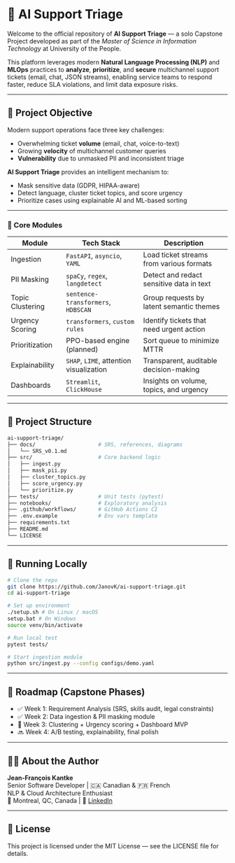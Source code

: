 # 🧠 AI Support Triage

Welcome to the official repository of **AI Support Triage** — a solo Capstone Project developed as part of the *Master of Science in Information Technology* at University of the People.

This platform leverages modern **Natural Language Processing (NLP)** and **MLOps** practices to **analyze**, **prioritize**, and **secure** multichannel support tickets (email, chat, JSON streams), enabling service teams to respond faster, reduce SLA violations, and limit data exposure risks.

---

## 🚀 Project Objective

Modern support operations face three key challenges:
- Overwhelming ticket **volume** (email, chat, voice-to-text)
- Growing **velocity** of multichannel customer queries
- **Vulnerability** due to unmasked PII and inconsistent triage

**AI Support Triage** provides an intelligent mechanism to:
- Mask sensitive data (GDPR, HIPAA-aware)
- Detect language, cluster ticket topics, and score urgency
- Prioritize cases using explainable AI and ML-based sorting

---

### 🔧 Core Modules

| Module                | Tech Stack                               | Description |
|----------------------|-------------------------------------------|-------------|
| Ingestion            | `FastAPI`, `asyncio`, `YAML`              | Load ticket streams from various formats |
| PII Masking          | `spaCy`, `regex`, `langdetect`           | Detect and redact sensitive data in text |
| Topic Clustering     | `sentence-transformers`, `HDBSCAN`        | Group requests by latent semantic themes |
| Urgency Scoring      | `transformers`, `custom rules`            | Identify tickets that need urgent action |
| Prioritization       | PPO-based engine (planned)                | Sort queue to minimize MTTR |
| Explainability       | `SHAP`, `LIME`, attention visualization   | Transparent, auditable decision-making |
| Dashboards           | `Streamlit`, `ClickHouse`                 | Insights on volume, topics, and urgency |

---

## 📂 Project Structure

```bash
ai-support-triage/
├── docs/                    # SRS, references, diagrams
│   └── SRS_v0.1.md
├── src/                     # Core backend logic
│   ├── ingest.py
│   ├── mask_pii.py
│   ├── cluster_topics.py
│   ├── score_urgency.py
│   └── prioritize.py
├── tests/                   # Unit tests (pytest)
├── notebooks/               # Exploratory analysis
├── .github/workflows/       # GitHub Actions CI
├── .env.example             # Env vars template
├── requirements.txt
├── README.md
└── LICENSE
```

---

## 🧪 Running Locally

```bash
# Clone the repo
git clone https://github.com/JanovK/ai-support-triage.git
cd ai-support-triage

# Set up environment
./setup.sh # On Linux / macOS
setup.bat # On Windows
source venv/bin/activate

# Run local test
pytest tests/

# Start ingestion module
python src/ingest.py --config configs/demo.yaml

```

---

## 📅 Roadmap (Capstone Phases)

- ✅ Week 1: Requirement Analysis (SRS, skills audit, legal constraints)
- ✅ Week 2: Data ingestion & PII masking module
- 🔄 Week 3: Clustering + Urgency scoring + Dashboard MVP
- 🔜 Week 4: A/B testing, explainability, final polish

---

## 👨‍💻 About the Author

**Jean-François Kantke**  
Senior Software Developer | 🇨🇦 Canadian & 🇫🇷 French  
NLP & Cloud Architecture Enthusiast  
📍 Montreal, QC, Canada  | 🔗 [LinkedIn](https://www.linkedin.com/in/jeanfrancoiskantke)

---

## 📄 License

This project is licensed under the MIT License — see the LICENSE file for details.